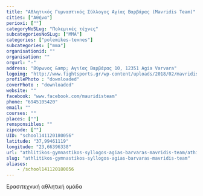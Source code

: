 ```yaml
---
title: "Αθλητικός Γυμναστικός Σύλλογος Αγίας Βαρβάρας (Mavridis Team)"
cities: ["Αθήνα"]
perioxi: [""]
categoryNoSLug: "Πολεμικές τέχνες"
subcategoriesNoSLug: ["MMA"]
categories: ["polemikes-texnes"]
subcategories: ["mma"]
organisationid: ""
organisation: ""
orgurl: "-"
address: "Βύρωνος &amp; Αγιίας Βαρβάρας 10, 12351 Agia Varvara"
logoimg: "http://www.fightsports.gr/wp-content/uploads/2018/02/mavridis-team-agis-logo.jpg"
profilePhoto : "downloaded"
coverPhoto : "downloaded"
website: ""
facebook: "www.facebook.com/mauridisteam"
phone: "6945105420"
email: ""
courses: ""
places: [""]
rensponsibles: ""
zipcode: [""]
UID: "school141120180056"
latitude: "37,99461119"
longitude: "23,66396338"
url: "athlitikos-gymnastikos-syllogos-agias-barvaras-mavridis-team/athina/polemikes-texnes/mma"
slug: "athlitikos-gymnastikos-syllogos-agias-barvaras-mavridis-team"
aliases:
    - /school141120180056
---
```





Ερασιτεχνική αθλητική ομάδα
